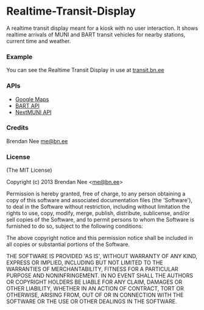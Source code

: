 Realtime-Transit-Display
=========

A realtime transit display meant for a kiosk with no user interaction.  It shows realtime arrivals of MUNI and BART transit vehicles for nearby stations, current time and weather.

### Example ###

You can see the Realtime Transit Display in use at [transit.bn.ee](http://transit.bn.ee)

### APIs ###

* [Google Maps](http://maps.google.com)
* [BART API](http://api.bart.gov)
* [NextMUNI API](http://www.sfmta.com/cms/asite/nextmunidata.htm)

### Credits ###

Brendan Nee me@bn.ee

### License ###

(The MIT License)

Copyright (c) 2013 Brendan Nee &lt;me@bn.ee&gt;

Permission is hereby granted, free of charge, to any person obtaining
a copy of this software and associated documentation files (the
'Software'), to deal in the Software without restriction, including
without limitation the rights to use, copy, modify, merge, publish,
distribute, sublicense, and/or sell copies of the Software, and to
permit persons to whom the Software is furnished to do so, subject to
the following conditions:

The above copyright notice and this permission notice shall be
included in all copies or substantial portions of the Software.

THE SOFTWARE IS PROVIDED 'AS IS', WITHOUT WARRANTY OF ANY KIND,
EXPRESS OR IMPLIED, INCLUDING BUT NOT LIMITED TO THE WARRANTIES OF
MERCHANTABILITY, FITNESS FOR A PARTICULAR PURPOSE AND NONINFRINGEMENT.
IN NO EVENT SHALL THE AUTHORS OR COPYRIGHT HOLDERS BE LIABLE FOR ANY
CLAIM, DAMAGES OR OTHER LIABILITY, WHETHER IN AN ACTION OF CONTRACT,
TORT OR OTHERWISE, ARISING FROM, OUT OF OR IN CONNECTION WITH THE
SOFTWARE OR THE USE OR OTHER DEALINGS IN THE SOFTWARE.